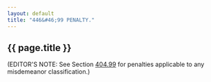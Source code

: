 ```yaml
---
layout: default
title: "446&#46;99 PENALTY."
---
```


{{ page.title }}
----------------

(EDITOR'S NOTE: See Section [404.99](1ce9ca02.html) for penalties applicable to any misdemeanor classification.)